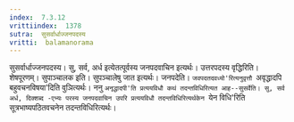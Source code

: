 ```yaml
---
index:  7.3.12
vrittiindex:  1378
sutra:  सुसर्वार्धाज्जनपदस्य
vritti:  balamanorama 
---
```


सुसर्वार्धाज्जनपदस्य। सु, सर्व, अर्ध इत्येतत्पूर्वस्य जनपदवाचिन इत्यर्थः। उत्तरपदस्य वृद्धिरिति। शेषपूरणम्। सुपाञ्चालक इति। सुपञ्चालेषु जात इत्यर्थः। जनपदेति। `जवपदतदवध्यो'रित्यनुवृत्तौ `अवृद्धादपि बहुवचनविषया'दिति वुञित्यर्थः। ननु `अनृद्धादपी'ति प्रत्ययविधौ कथं तदन्तविधिरित्यत आह--सुसर्वेति। सु, सर्व अर्ध, दिक्शब्द -एभ्यः परस्य जनपदवाचिन उपरि प्रत्ययविधौ तदन्तविधिरित्यर्थकेन `येन विधि'रिति सूत्रभाष्यपठितवचनेन तदन्तविधिरित्यर्थः।

